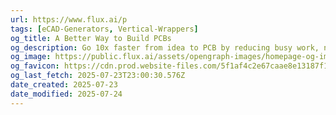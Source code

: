 ```yaml
---
url: https://www.flux.ai/p
tags: [eCAD-Generators, Vertical-Wrappers]
og_title: A Better Way to Build PCBs
og_description: Go 10x faster from idea to PCB by reducing busy work, never starting from scratch, and keeping your team in sync. Now with the help of Flux Copilot.
og_image: https://public.flux.ai/assets/opengraph-images/homepage-og-image.jpg
og_favicon: https://cdn.prod.website-files.com/5f1af4c2e67caae8e13187f1/5f1af4c2e67caae641318805_favicon-32x32.png
og_last_fetch: 2025-07-23T23:00:30.576Z
date_created: 2025-07-23
date_modified: 2025-07-24
---
```

